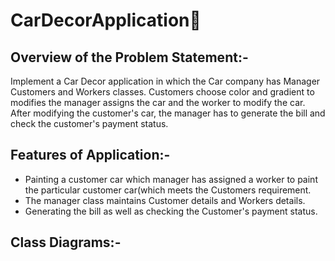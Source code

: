 # CarDecorApplication🚗
## Overview of the Problem Statement:-
<p>Implement a Car Decor application in which the Car company has Manager Customers and Workers classes. Customers choose color and gradient to modifies the manager assigns the car and the worker to modify the car. After modifying the customer's car, the manager has to generate the bill and check the customer's payment status.</p>

## Features of Application:-
- Painting a customer car which manager has assigned a worker to paint the particular customer car(which meets the Customers requirement.
- The manager class maintains Customer details and Workers details.
- Generating the bill as well as checking the Customer's payment status.

## Class Diagrams:-

